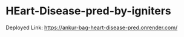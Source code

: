 
# HEart-Disease-pred-by-igniters
Deployed Link:
https://ankur-bag-heart-disease-pred.onrender.com/
